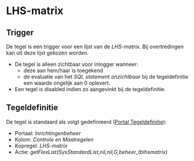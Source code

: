 # LHS-matrix

## Trigger

De tegel is een trigger voor een lijst van de _LHS-matrix_. Bij overtredingen kan uit deze lijst gekozen worden.

- De tegel is alleen zichtbaar voor inlogger wanneer:
  - deze aan hem/haar is toegekend
  - de evaluatie van het _SQL statement onzichtbaar_ bij de tegeldefinitie een waarde ongelijk aan 0 oplevert.
- Een tegel is disabled indien zo aangevinkt bij de tegeldefinitie.

## Tegeldefinitie

De tegel is standaard als volgt gedefinieerd ([Portal Tegeldefinitie](/docs/instellen_inrichten/portaldefinitie/portal_tegel.md)):

- Portaal: _Inrichtingenbeheer_
- Kolom: _Controle en Maatregelen_
- Kopregel: _LHS-matrix_
- Actie: _getFlexList(SysStandardList,nil,nil,G,beheer_tblhsmatrix)_
